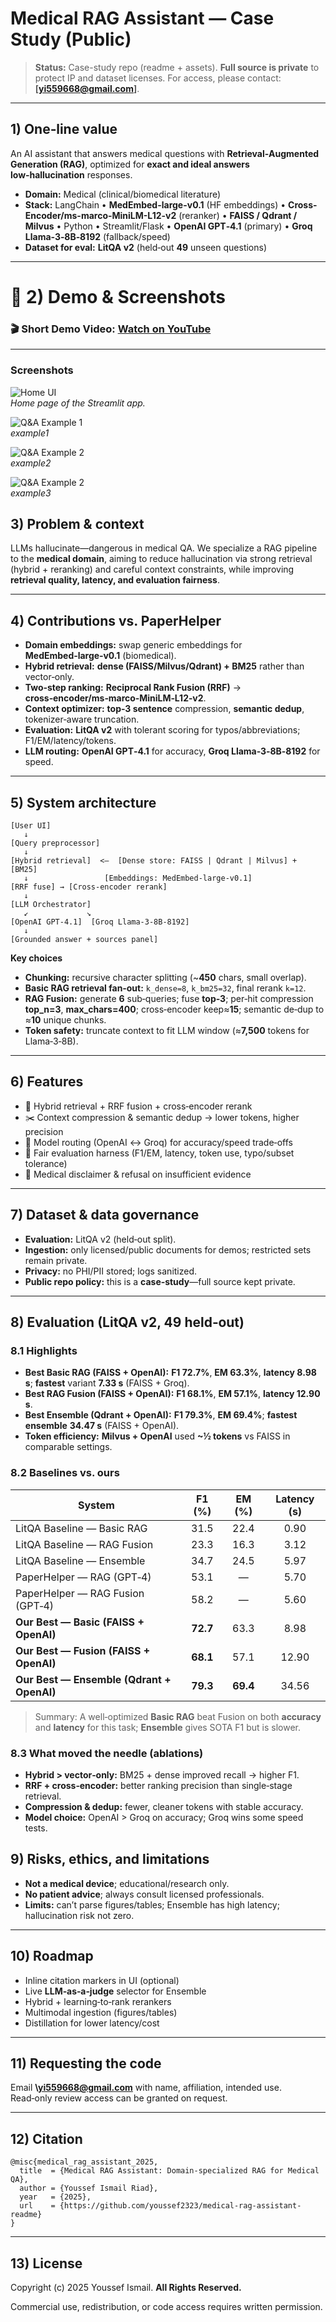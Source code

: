 # Medical RAG Assistant — Case Study (Public)

> **Status:** Case-study repo (readme + assets). **Full source is private** to protect IP and dataset licenses. For access, please contact: **\[yi559668@gmail.com]**.

---

## 1) One‑line value

An AI assistant that answers medical questions with **Retrieval‑Augmented Generation (RAG)**, optimized for **exact and ideal answers**  **low‑hallucination** responses.

* **Domain:** Medical (clinical/biomedical literature)
* **Stack:** LangChain • **MedEmbed-large-v0.1** (HF embeddings) • **Cross-Encoder/ms-marco-MiniLM-L12-v2** (reranker) • **FAISS / Qdrant / Milvus** • Python • Streamlit/Flask • **OpenAI GPT‑4.1** (primary) • **Groq Llama‑3‑8B‑8192** (fallback/speed)
* **Dataset for eval:** **LitQA v2** (held‑out **49** unseen questions)

---

# 🎥 2) Demo & Screenshots


### 🎬 Short Demo Video: [Watch on YouTube](https://youtu.be/2Kx2Rj8KPs8)

---

### Screenshots

![Home UI](assets/home_ui.png)  
*Home page of the Streamlit app.*

![Q&A Example 1](assets/qa_example1.png)  
*example1*

![Q&A Example 2](assets/qa_example2.png)  
*example2*

![Q&A Example 2](assets/qa_example3.png)  
*example3*


## 3) Problem & context

LLMs hallucinate—dangerous in medical QA. We specialize a RAG pipeline to the **medical domain**, aiming to reduce hallucination via strong retrieval (hybrid + reranking) and careful context constraints, while improving **retrieval quality, latency, and evaluation fairness**.


---

## 4) Contributions vs. PaperHelper

* **Domain embeddings:** swap generic embeddings for **MedEmbed‑large‑v0.1** (biomedical).
* **Hybrid retrieval:** **dense (FAISS/Milvus/Qdrant) + BM25** rather than vector‑only.
* **Two‑step ranking:** **Reciprocal Rank Fusion (RRF)** → **cross‑encoder/ms‑marco‑MiniLM‑L12‑v2**.
* **Context optimizer:** **top‑3 sentence** compression, **semantic dedup**, tokenizer‑aware truncation.
* **Evaluation:** **LitQA v2** with tolerant scoring for typos/abbreviations; F1/EM/latency/tokens.
* **LLM routing:** **OpenAI GPT‑4.1** for accuracy, **Groq Llama‑3‑8B‑8192** for speed.

---

## 5) System architecture

```
[User UI]
   ↓
[Query preprocessor]
   ↓
[Hybrid retrieval]  <—  [Dense store: FAISS | Qdrant | Milvus] + [BM25]
   ↓                 [Embeddings: MedEmbed‑large‑v0.1]
[RRF fuse] → [Cross‑encoder rerank]
   ↓
[LLM Orchestrator]
   ↙             ↘
[OpenAI GPT‑4.1]  [Groq Llama‑3‑8B‑8192]
   ↓
[Grounded answer + sources panel]
```

**Key choices**

* **Chunking:** recursive character splitting (\~**450** chars, small overlap).
* **Basic RAG retrieval fan‑out:** `k_dense=8`, `k_bm25=32`, final rerank `k=12`.
* **RAG Fusion:** generate **6** sub‑queries; fuse **top‑3**; per‑hit compression **top\_n=3**, **max\_chars=400**; cross‑encoder keep≈**15**; semantic de‑dup to ≈**10** unique chunks.
* **Token safety:** truncate context to fit LLM window (≈**7,500** tokens for Llama‑3‑8B).

---

## 6) Features

* 🔎 Hybrid retrieval + RRF fusion + cross‑encoder rerank
* ✂️ Context compression & semantic dedup → lower tokens, higher precision
* 💬 Model routing (OpenAI ↔ Groq) for accuracy/speed trade‑offs
* 🧪 Fair evaluation harness (F1/EM, latency, token use, typo/subset tolerance)
* 🧯 Medical disclaimer & refusal on insufficient evidence

---

## 7) Dataset & data governance

* **Evaluation:** LitQA v2 (held‑out split).
* **Ingestion:** only licensed/public documents for demos; restricted sets remain private.
* **Privacy:** no PHI/PII stored; logs sanitized.
* **Public repo policy:** this is a **case‑study**—full source kept private.

---

## 8) Evaluation (LitQA v2, 49 held‑out)

### 8.1 Highlights

* **Best Basic RAG (FAISS + OpenAI):** **F1 72.7%**, **EM 63.3%**, **latency 8.98 s**; **fastest** variant **7.33 s** (FAISS + Groq).
* **Best RAG Fusion (FAISS + OpenAI):** **F1 68.1%**, **EM 57.1%**, **latency 12.90 s**.
* **Best Ensemble (Qdrant + OpenAI):** **F1 79.3%**, **EM 69.4%**; **fastest ensemble** **34.47 s** (FAISS + OpenAI).
* **Token efficiency:** **Milvus + OpenAI** used **\~½ tokens** vs FAISS in comparable settings.

### 8.2 Baselines vs. ours

| System                                    |  F1 (%)  |  EM (%)  | Latency (s) |
| ----------------------------------------- | :------: | :------: | :---------: |
| LitQA Baseline — Basic RAG                |   31.5   |   22.4   |     0.90    |
| LitQA Baseline — RAG Fusion               |   23.3   |   16.3   |     3.12    |
| LitQA Baseline — Ensemble                 |   34.7   |   24.5   |     5.97    |
| PaperHelper — RAG (GPT‑4)                 |   53.1   |     —    |     5.70    |
| PaperHelper — RAG Fusion (GPT‑4)          |   58.2   |     —    |     5.60    |
| **Our Best — Basic (FAISS + OpenAI)**     | **72.7** |   63.3   |     8.98    |
| **Our Best — Fusion (FAISS + OpenAI)**    | **68.1** |   57.1   |    12.90    |
| **Our Best — Ensemble (Qdrant + OpenAI)** | **79.3** | **69.4** |    34.56    |

> Summary: A well‑optimized **Basic RAG** beat Fusion on both **accuracy** and **latency** for this task; **Ensemble** gives SOTA F1 but is slower.

### 8.3 What moved the needle (ablations)

* **Hybrid > vector‑only:** BM25 + dense improved recall → higher F1.
* **RRF + cross‑encoder:** better ranking precision than single‑stage retrieval.
* **Compression & dedup:** fewer, cleaner tokens with stable accuracy.
* **Model choice:** OpenAI > Groq on accuracy; Groq wins some speed tests.



## 9) Risks, ethics, and limitations

* **Not a medical device**; educational/research only.
* **No patient advice**; always consult licensed professionals.
* **Limits:** can’t parse figures/tables; Ensemble has high latency; hallucination risk not zero.

---

## 10) Roadmap

* Inline citation markers in UI (optional)
* Live **LLM‑as‑a‑judge** selector for Ensemble
* Hybrid + learning‑to‑rank rerankers
* Multimodal ingestion (figures/tables)
* Distillation for lower latency/cost

---

## 11) Requesting the code

Email **\yi559668@gmail.com** with name, affiliation, intended use. Read‑only review access can be granted on request.

---

## 12) Citation

```
@misc{medical_rag_assistant_2025,
  title  = {Medical RAG Assistant: Domain‑specialized RAG for Medical QA},
  author = {Youssef Ismail Riad},
  year   = {2025},
  url    = {https://github.com/youssef2323/medical-rag-assistant-readme}
}
```

---

## 13) License

Copyright (c) 2025 Youssef Ismail. **All Rights Reserved.**

Commercial use, redistribution, or code access requires written permission.
